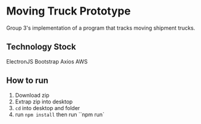 # Moving Truck Prototype

Group 3's implementation of a program that tracks moving shipment trucks.

## Technology Stock
ElectronJS
Bootstrap
Axios
AWS

## How to run 
1. Download zip
2. Extrap zip into desktop
3. `cd` into desktop and folder
4. run `npm install` then run ``npm run`
